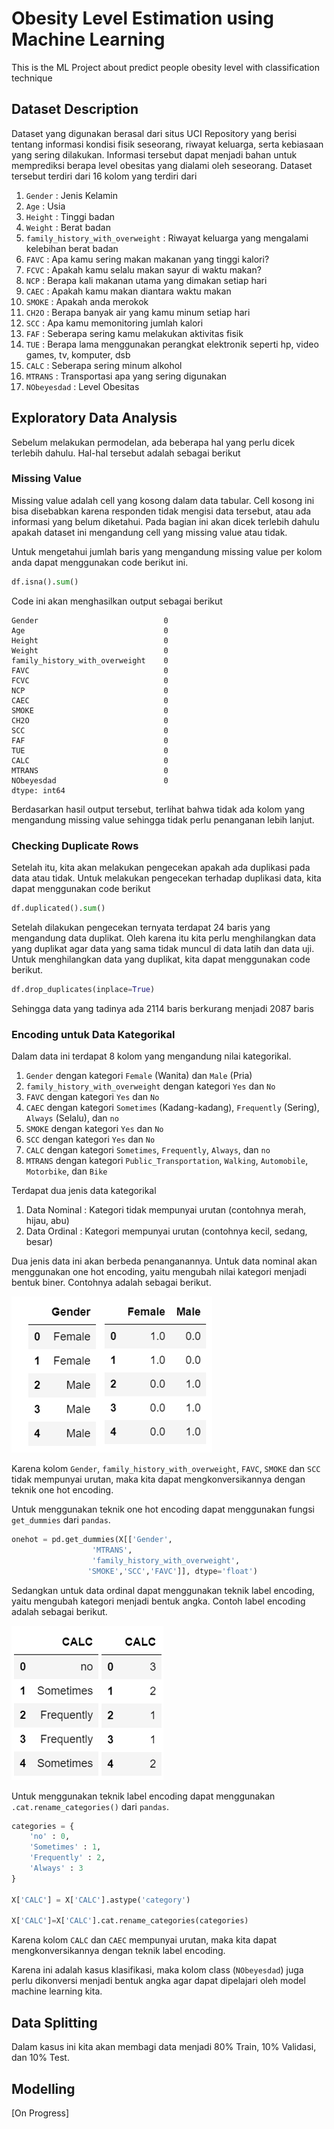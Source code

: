 # Obesity Level Estimation using Machine Learning
 This is the ML Project about predict people obesity level with classification technique

## Dataset Description
Dataset yang digunakan berasal dari situs UCI Repository yang berisi tentang informasi kondisi fisik seseorang, riwayat keluarga, serta kebiasaan yang sering dilakukan. Informasi tersebut dapat menjadi bahan untuk memprediksi berapa level obesitas yang dialami oleh seseorang. Dataset tersebut terdiri dari 16 kolom yang terdiri dari

1. `Gender` : Jenis Kelamin
2. `Age` : Usia
3. `Height` : Tinggi badan
4. `Weight` : Berat badan
5. `family_history_with_overweight` : Riwayat keluarga yang mengalami kelebihan berat badan 
6. `FAVC` : Apa kamu sering makan makanan yang tinggi kalori?
7. `FCVC` : Apakah kamu selalu makan sayur di waktu makan?
8. `NCP`  : Berapa kali makanan utama yang dimakan setiap hari
9. `CAEC` : Apakah kamu makan diantara waktu makan
10. `SMOKE` : Apakah anda merokok
11. `CH2O` : Berapa banyak air yang kamu minum setiap hari
12. `SCC` : Apa kamu memonitoring jumlah kalori
13. `FAF` : Seberapa sering kamu melakukan aktivitas fisik
14. `TUE` : Berapa lama menggunakan perangkat elektronik seperti hp, video games, tv, komputer, dsb 
15. `CALC` : Seberapa sering minum alkohol
16. `MTRANS` : Transportasi apa yang sering digunakan
17. `NObeyesdad` : Level Obesitas

## Exploratory Data Analysis
Sebelum melakukan permodelan, ada beberapa hal yang perlu dicek terlebih dahulu. Hal-hal tersebut adalah sebagai berikut

### Missing Value
Missing value adalah cell yang kosong dalam data tabular. Cell kosong ini bisa disebabkan karena responden tidak mengisi data tersebut, atau ada informasi yang belum diketahui. Pada bagian ini akan dicek terlebih dahulu apakah dataset ini mengandung cell yang missing value atau tidak.

Untuk mengetahui jumlah baris yang mengandung missing value per kolom anda dapat menggunakan code berikut ini.

```python
df.isna().sum()
```
Code ini akan menghasilkan output sebagai berikut

```
Gender                            0
Age                               0
Height                            0
Weight                            0
family_history_with_overweight    0
FAVC                              0
FCVC                              0
NCP                               0
CAEC                              0
SMOKE                             0
CH2O                              0
SCC                               0
FAF                               0
TUE                               0
CALC                              0
MTRANS                            0
NObeyesdad                        0
dtype: int64
```
Berdasarkan hasil output tersebut, terlihat bahwa tidak ada kolom yang mengandung missing value sehingga tidak perlu penanganan lebih lanjut.

### Checking Duplicate Rows
Setelah itu, kita akan melakukan pengecekan apakah ada duplikasi pada data atau tidak. Untuk melakukan pengecekan terhadap duplikasi data, kita dapat menggunakan code berikut

```python
df.duplicated().sum()
```

Setelah dilakukan pengecekan ternyata terdapat 24 baris yang mengandung data duplikat. Oleh karena itu kita perlu menghilangkan data yang duplikat agar data yang sama tidak muncul di data latih dan data uji. Untuk menghilangkan data yang duplikat, kita dapat menggunakan code berikut.

```python
df.drop_duplicates(inplace=True)
```

Sehingga data yang tadinya ada 2114 baris berkurang menjadi 2087 baris

### Encoding untuk Data Kategorikal
Dalam data ini terdapat 8 kolom yang mengandung nilai kategorikal.

1. `Gender` dengan kategori `Female` (Wanita) dan `Male` (Pria)
2. `family_history_with_overweight` dengan kategori `Yes` dan `No`
3. `FAVC` dengan kategori `Yes` dan `No`
4. `CAEC` dengan kategori `Sometimes` (Kadang-kadang), `Frequently` (Sering), `Always` (Selalu), dan `no`
5. `SMOKE` dengan kategori `Yes` dan `No`
6. `SCC` dengan kategori `Yes` dan `No`
7. `CALC` dengan kategori `Sometimes`, `Frequently`, `Always`, dan `no`
8. `MTRANS` dengan kategori `Public_Transportation`, `Walking`, `Automobile`, `Motorbike`, dan `Bike`

Terdapat dua jenis data kategorikal
1. Data Nominal : Kategori tidak mempunyai urutan (contohnya merah, hijau, abu)
2. Data Ordinal : Kategori mempunyai urutan (contohnya kecil, sedang, besar)

Dua jenis data ini akan berbeda penanganannya. Untuk data nominal akan menggunakan one hot encoding, yaitu mengubah nilai kategori menjadi bentuk biner. Contohnya adalah sebagai berikut.

![image](assets/readme-1.PNG)

Karena kolom `Gender`, `family_history_with_overweight`, `FAVC`, `SMOKE` dan `SCC` tidak mempunyai urutan, maka kita dapat mengkonversikannya dengan teknik one hot encoding.

Untuk menggunakan teknik one hot encoding dapat menggunakan fungsi `get_dummies` dari `pandas`.

```python
onehot = pd.get_dummies(X[['Gender',
                  'MTRANS',
                  'family_history_with_overweight',
                 'SMOKE','SCC','FAVC']], dtype='float')
```

Sedangkan untuk data ordinal dapat menggunakan teknik label encoding, yaitu mengubah kategori menjadi bentuk angka. Contoh label encoding adalah sebagai berikut.

![image](assets/readme-2.PNG)

Untuk menggunakan teknik label encoding dapat menggunakan `.cat.rename_categories()` dari `pandas`.

```python
categories = {
    'no' : 0,
    'Sometimes' : 1,
    'Frequently' : 2,
    'Always' : 3
}

X['CALC'] = X['CALC'].astype('category')

X['CALC']=X['CALC'].cat.rename_categories(categories)
```

Karena kolom `CALC` dan `CAEC` mempunyai urutan, maka kita dapat mengkonversikannya dengan teknik label encoding.

Karena ini adalah kasus klasifikasi, maka kolom class (`NObeyesdad`) juga perlu dikonversi menjadi bentuk angka agar dapat dipelajari oleh model machine learning kita.

## Data Splitting
Dalam kasus ini kita akan membagi data menjadi 80% Train, 10% Validasi, dan 10% Test.

## Modelling
[On Progress]


